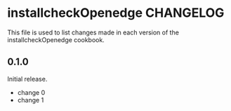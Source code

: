 # installcheckOpenedge CHANGELOG

This file is used to list changes made in each version of the installcheckOpenedge cookbook.

## 0.1.0

Initial release.

- change 0
- change 1
